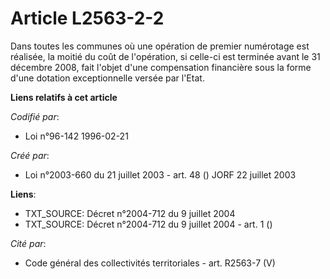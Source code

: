 # Article L2563-2-2

Dans toutes les communes où une opération de premier numérotage est réalisée, la moitié du coût de l'opération, si celle-ci
est terminée avant le 31 décembre 2008, fait l'objet d'une compensation financière sous la forme d'une dotation
exceptionnelle versée par l'Etat.

**Liens relatifs à cet article**

_Codifié par_:

  - Loi n°96-142 1996-02-21

_Créé par_:

  - Loi n°2003-660 du 21 juillet 2003 - art. 48 () JORF 22 juillet 2003

**Liens**:

  - TXT_SOURCE: Décret n°2004-712 du 9 juillet 2004
  - TXT_SOURCE: Décret n°2004-712 du 9 juillet 2004 - art. 1 ()

_Cité par_:

  - Code général des collectivités territoriales - art. R2563-7 (V)
